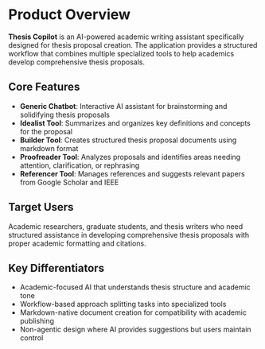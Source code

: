 # Product Overview

**Thesis Copilot** is an AI-powered academic writing assistant specifically designed for thesis proposal creation. The application provides a structured workflow that combines multiple specialized tools to help academics develop comprehensive thesis proposals.

## Core Features

- **Generic Chatbot**: Interactive AI assistant for brainstorming and solidifying thesis proposals
- **Idealist Tool**: Summarizes and organizes key definitions and concepts for the proposal
- **Builder Tool**: Creates structured thesis proposal documents using markdown format
- **Proofreader Tool**: Analyzes proposals and identifies areas needing attention, clarification, or rephrasing
- **Referencer Tool**: Manages references and suggests relevant papers from Google Scholar and IEEE

## Target Users

Academic researchers, graduate students, and thesis writers who need structured assistance in developing comprehensive thesis proposals with proper academic formatting and citations.

## Key Differentiators

- Academic-focused AI that understands thesis structure and academic tone
- Workflow-based approach splitting tasks into specialized tools
- Markdown-native document creation for compatibility with academic publishing
- Non-agentic design where AI provides suggestions but users maintain control